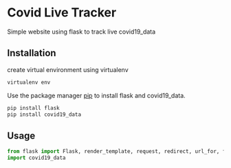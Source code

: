 # Covid Live Tracker

Simple website using flask to track live covid19_data

## Installation
create virtual environment using virtualenv

```bash
virtualenv env
```

Use the package manager [pip](https://pip.pypa.io/en/stable/) to install flask and covid19_data.

```bash
pip install flask
pip install covid19_data
```

## Usage

```python
from flask import Flask, render_template, request, redirect, url_for, flash
import covid19_data
```
